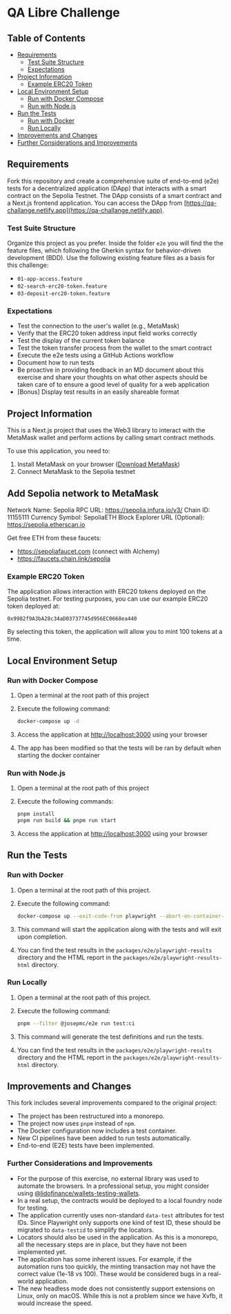 # QA Libre Challenge

## Table of Contents

- [Requirements](#requirements)
  - [Test Suite Structure](#test-suite-structure)
  - [Expectations](#expectations)
- [Project Information](#project-information)
  - [Example ERC20 Token](#example-erc20-token)
- [Local Environment Setup](#local-environment-setup)
  - [Run with Docker Compose](#run-with-docker-compose)
  - [Run with Node.js](#run-with-nodejs)
- [Run the Tests](#run-the-tests)
  - [Run with Docker](#run-with-docker)
  - [Run Locally](#run-locally)
- [Improvements and Changes](#improvements-and-changes)
- [Further Considerations and Improvements](#further-considerations-and-improvements)

## Requirements

Fork this repository and create a comprehensive suite of end-to-end (e2e) tests for a decentralized application (DApp) that interacts with a smart contract on the Sepolia Testnet. The DApp consists of a smart contract and a Next.js frontend application. You can access the DApp from [https://qa-challange.netlify.app](https://qa-challange.netlify.app).

### Test Suite Structure

Organize this project as you prefer. Inside the folder `e2e` you will find the the feature files, which following the Gherkin syntax for behavior-driven development (BDD). Use the following existing feature files as a basis for this challenge:

- `01-app-access.feature`
- `02-search-erc20-token.feature`
- `03-deposit-erc20-token.feature`

### Expectations

- Test the connection to the user's wallet (e.g., MetaMask)
- Verify that the ERC20 token address input field works correctly
- Test the display of the current token balance
- Test the token transfer process from the wallet to the smart contract
- Execute the e2e tests using a GitHub Actions workflow
- Document how to run tests
- Be proactive in providing feedback in an MD document about this exercise and share your thoughts on what other aspects should be taken care of to ensure a good level of quality for a web application
- [Bonus] Display test results in an easily shareable format

## Project Information

This is a Next.js project that uses the Web3 library to interact with the MetaMask wallet and perform actions by calling smart contract methods.

To use this application, you need to:

1. Install MetaMask on your browser ([Download MetaMask](https://metamask.io/download/))
2. Connect MetaMask to the Sepolia testnet

## Add Sepolia network to MetaMask

Network Name: Sepolia
RPC URL: https://sepolia.infura.io/v3/
Chain ID: 11155111
Currency Symbol: SepoliaETH
Block Explorer URL (Optional): https://sepolia.etherscan.io

Get free ETH from these faucets:

- https://sepoliafaucet.com (connect with Alchemy)
- https://faucets.chain.link/sepolia

### Example ERC20 Token

The application allows interaction with ERC20 tokens deployed on the Sepolia testnet. For testing purposes, you can use our example ERC20 token deployed at:

```text
0x9982f9A3bA28c34aD03737745d956EC0668ea440
```

By selecting this token, the application will allow you to mint 100 tokens at a time.

## Local Environment Setup

### Run with Docker Compose

1. Open a terminal at the root path of this project
2. Execute the following command:

   ```bash
   docker-compose up -d
   ```

3. Access the application at [http://localhost:3000](http://localhost:3000) using your browser
4. The app has been modified so that the tests will be ran by default when starting the docker container

### Run with Node.js

1. Open a terminal at the root path of this project
2. Execute the following commands:

   ```bash
   pnpm install
   pnpm run build && pnpm run start
   ```

3. Access the application at [http://localhost:3000](http://localhost:3000) using your browser

## Run the Tests

### Run with Docker

1. Open a terminal at the root path of this project.
2. Execute the following command:

   ```bash
   docker-compose up --exit-code-from playwright --abort-on-container-exit --remove-orphans
   ```

3. This command will start the application along with the tests and will exit upon completion.
4. You can find the test results in the `packages/e2e/playwright-results` directory and the HTML report in the `packages/e2e/playwright-results-html` directory.

### Run Locally

1. Open a terminal at the root path of this project.
2. Execute the following command:

   ```bash
   pnpm --filter @josepmc/e2e run test:ci
   ```

3. This command will generate the test definitions and run the tests.
4. You can find the test results in the `packages/e2e/playwright-results` directory and the HTML report in the `packages/e2e/playwright-results-html` directory.

## Improvements and Changes

This fork includes several improvements compared to the original project:

- The project has been restructured into a monorepo.
- The project now uses `pnpm` instead of `npm`.
- The Docker configuration now includes a test container.
- New CI pipelines have been added to run tests automatically.
- End-to-end (E2E) tests have been implemented.

### Further Considerations and Improvements

- For the purpose of this exercise, no external library was used to automate the browsers. In a professional setup, you might consider using [@lidofinance/wallets-testing-wallets](https://www.npmjs.com/package/@lidofinance/wallets-testing-wallets).
- In a real setup, the contracts would be deployed to a local foundry node for testing.
- The application currently uses non-standard `data-test` attributes for test IDs. Since Playwright only supports one kind of test ID, these should be migrated to `data-testid` to simplify the locators.
- Locators should also be used in the application. As this is a monorepo, all the necessary steps are in place, but they have not been implemented yet.
- The application has some inherent issues. For example, if the automation runs too quickly, the minting transaction may not have the correct value (1e-18 vs 100). These would be considered bugs in a real-world application.
- The new headless mode does not consistently support extensions on Linux, only on macOS. While this is not a problem since we have Xvfb, it would increase the speed.
